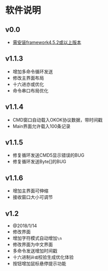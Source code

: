 
#  软件说明

## v0.0

- [需安装framework4.5.2或以上版本](https://www.microsoft.com/zh-CN/download/details.aspx?id=42642)

## v1.1.3

- 增加多命令循环发送
- 修改主界面布局
- 十六进亦或优化
- 命令串口布局优化

## v1.1.4

 - CMD窗口自动载入OKOK协议数据，带时间戳
 - Main界面允许载入100条记录


## v1.1.5

 - 修复循环发送CMD5显示错误的BUG
 - 修复循环发送Byte[]的BUG

## v1.1.6

 - 增加主界面可伸缩
 - 接收窗口大小可调节

## v1.2

 - @2018/1/14
 - 修改界面
 - 增加字符模式自动增加`\n`
 - 修改界面为中文界面
 - 多命令发送增加时间戳
 - 十六进制`异或`校验生成优化体验
 - 按钮增加鼠标悬停提示功能


